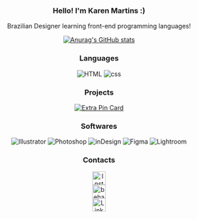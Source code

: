 <section align="center">

### Hello! I'm Karen Martins :)
  
Brazilian Designer learning front-end programming languages!

[![Anurag's GitHub stats](https://github-readme-stats.vercel.app/api?username=kahffeine&theme=dark)](https://github.com/anuraghazra/github-readme-stats)

### Languages

![HTML](https://img.shields.io/badge/HTML5-E34F26?style=for-the-badge&logo=html5&logoColor=white)
![css](https://img.shields.io/badge/CSS3-1572B6?style=for-the-badge&logo=css3&logoColor=white)

### Projects

[![Extra Pin Card](https://github-readme-stats.vercel.app/api/pin/?username=kahffeine&repo=KarMa.github.io&show_owner=true&theme=onedark)](https://github.com/BinaryDex/ProfileCustomizer)

### Softwares

![Illustrator](https://img.shields.io/badge/Adobe%20Illustrator-FF9A00?style=for-the-badge&logo=adobe%20illustrator&logoColor=white)
![Photoshop](https://img.shields.io/badge/Adobe%20Photoshop-31A8FF?style=for-the-badge&logo=Adobe%20Photoshop&logoColor=black)
![inDesign](https://img.shields.io/badge/Adobe%20InDesign-FF3366?style=for-the-badge&logo=Adobe%20InDesign&logoColor=white)
![Figma](https://img.shields.io/badge/Figma-F24E1E?style=for-the-badge&logo=figma&logoColor=white)
![Lightroom](https://img.shields.io/badge/Adobe%20Lightroom-31A8FF?style=for-the-badge&logo=Adobe%20Lightroom&logoColor=white)


### Contacts

[<img scr='https://img.shields.io/badge/Instagram-E4405F?style=for-the-badge&logo=instagram&logoColor=white' alt="Instagram" height="30">](https://www.instagram.com/k.mrtnsz/)  
[<img scr='https://img.shields.io/badge/-Behance-blue?style=for-the-badge&logo=behance&logoColor=white' alt='behance' height='30'>](https://www.behance.net/karenfernanda7)  
[<img scr='https://img.shields.io/badge/LinkedIn-0077B5?style=for-the-badge&logo=linkedin&logoColor=white' alt='Linkedin' height='30'>](https://www.linkedin.com/in/karen-martins-0b1917205/)  

</section>
